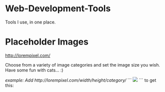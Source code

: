 # Web-Development-Tools
Tools I use, in one place. 

# Placeholder Images
http://lorempixel.com/
<p>Choose from a variety of image categories and set the image size you wish.
Have some fun with cats... :)</p>
<em>example: Add http://lorempixel.com/width/height/category/</em>
```
<img src="http://lorempixel.com/400/200/cats/">
```
to get this: 



